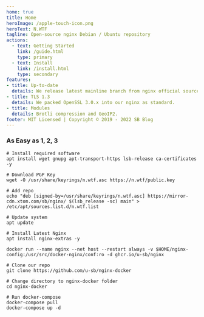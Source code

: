 ```yaml
---
home: true
title: Home
heroImage: /apple-touch-icon.png
heroText: N.WTF
tagline: Open-source nginx Debian / Ubuntu repository
actions:
  - text: Getting Started
    link: /guide.html
    type: primary
  - text: Install
    link: /install.html
    type: secondary
features:
- title: Up-to-date
  details: We release latest mainline branch from nginx official source code.
- title: TLS 1.3
  details: We packed OpenSSL 3.0.x into our nginx as standard.
- title: Modules
  details: Brotli compression and GeoIP2.
footer: MIT Licensed | Copyright © 2019 - 2022 SB Blog
---
```


### As Easy as 1, 2, 3

<CodeGroup>
  <CodeGroupItem title="Debian / Ubuntu" active>

```bash:no-line-numbers
# Install required software
apt install wget gnupg apt-transport-https lsb-release ca-certificates -y

# Download PGP Key
wget -O /usr/share/keyrings/n.wtf.asc https://n.wtf/public.key

# Add repo
echo "deb [signed-by=/usr/share/keyrings/n.wtf.asc] https://mirror-cdn.xtom.com/sb/nginx/ $(lsb_release -sc) main" > /etc/apt/sources.list.d/n.wtf.list

# Update system
apt update

# Install Latest Nginx
apt install nginx-extras -y
```

  </CodeGroupItem>

  <CodeGroupItem title="Docker">
  
```bash:no-line-numbers
docker run --name nginx --net host --restart always -v $HOME/nginx-config:/usr/src/docker-nginx/conf:ro -d ghcr.io/u-sb/nginx
```

  </CodeGroupItem>

  <CodeGroupItem title="Docker Compose">
  
```bash:no-line-numbers
# Clone our repo
git clone https://github.com/u-sb/nginx-docker

# Change directory to nginx-docker folder
cd nginx-docker

# Run docker-compose
docker-compose pull
docker-compose up -d
```

  </CodeGroupItem>
</CodeGroup>
